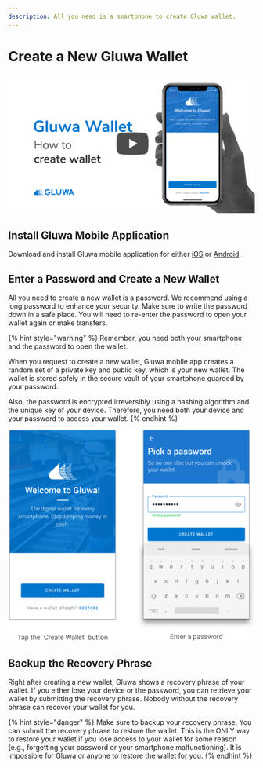 ```yaml
---
description: All you need is a smartphone to create Gluwa wallet.
---
```


# Create a New Gluwa Wallet

[![Create Wallet](../../.gitbook/assets/gluwa-wallet-youtube-thumbnail-create-wallet.jpg)](http://www.youtube.com/watch?v=ENgwGxtFW-E)

## Install Gluwa Mobile Application

Download and install Gluwa mobile application for either [iOS](https://itunes.apple.com/us/app/gluwa/id1021292326) or [Android](https://play.google.com/store/apps/details?id=com.gluwa.android).

## Enter a Password and Create a New Wallet

All you need to create a new wallet is a password. We recommend using a long password to enhance your security. Make sure to write the password down in a safe place. You will need to re-enter the password to open your wallet again or make transfers.

{% hint style="warning" %}
Remember, you need both your smartphone and the password to open the wallet.

When you request to create a new wallet, Gluwa mobile app creates a random set of a private key and public key, which is your new wallet. The wallet is stored safely in the secure vault of your smartphone guarded by your password.

Also, the password is encrypted irreversibly using a hashing algorithm and the unique key of your device. Therefore, you need both your device and your password to access your wallet.
{% endhint %}

![](../../.gitbook/assets/create%20%281%29.png)

## Backup the Recovery Phrase

Right after creating a new wallet, Gluwa shows a recovery phrase of your wallet. If you either lose your device or the password, you can retrieve your wallet by submitting the recovery phrase. Nobody without the recovery phrase can recover your wallet for you.

{% hint style="danger" %}
Make sure to backup your recovery phrase. You can submit the recovery phrase to restore the wallet. This is the ONLY way to restore your wallet if you lose access to your wallet for some reason \(e.g., forgetting your password or your smartphone malfunctioning\). It is impossible for Gluwa or anyone to restore the wallet for you.
{% endhint %}

